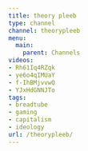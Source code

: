 ```yaml
---
title: theory pleeb
type: channel
channel: theorypleeb
menu:
  main:
    parent: Channels
videos:
- Rh61Iq4RZqk
- ye6o4qIMUaY
- f-IhBMjvvwQ
- YJxHdGNNJTo
tags:
- breadtube
- gaming
- capitalism
- ideology
url: /theorypleeb/
---
```

